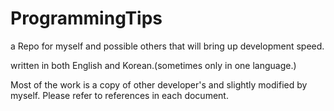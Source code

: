 # ProgrammingTips
a Repo for myself and possible others that will bring up development speed.

written in both English and Korean.(sometimes only in one language.)

Most of the work is a copy of other developer's and slightly modified by myself.
Please refer to references in each document.
